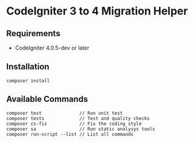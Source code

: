 # CodeIgniter 3 to 4 Migration Helper

## Requirements

- CodeIgniter 4.0.5-dev or later

## Installation

    composer install

## Available Commands

    composer test              // Run unit test
    composer tests             // Test and quality checks
    composer cs-fix            // Fix the coding style
    composer sa                // Run static analysys tools
    composer run-script --list // List all commands
